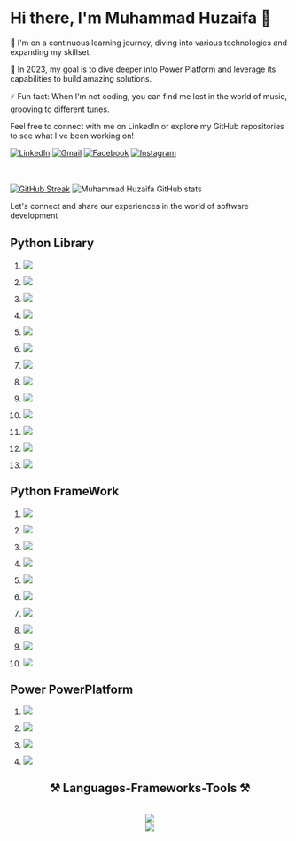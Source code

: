 # Hi there, I'm Muhammad Huzaifa  👋
🌱 I'm on a continuous learning journey, diving into various technologies and expanding my skillset.

🥅 In 2023, my goal is to dive deeper into Power Platform and leverage its capabilities to build amazing solutions.

⚡ Fun fact: When I'm not coding, you can find me lost in the world of music, grooving to different tunes.

Feel free to connect with me on LinkedIn or explore my GitHub repositories to see what I've been working on!

[![LinkedIn](https://img.shields.io/badge/LinkedIn-Connect-blue?logo=LinkedIn)](https://www.linkedin.com/in/muhammad-huzaifa-90b7ab1b4/) [![Gmail](https://img.shields.io/badge/Gmail-Say%20Hello-red?logo=Gmail)](mailto:muhammadhuzaifa023@gmail.com) [![Facebook](https://img.shields.io/badge/Facebook-Follow-blue?logo=Facebook)](https://www.facebook.com/profile.php?id=100008953412577) [![Instagram](https://img.shields.io/badge/Instagram-Follow-ff69b4?logo=Instagram)](https://www.instagram.com/muhammadhuzaifa023/)

<br><br>
[![GitHub Streak](https://streak-stats.demolab.com?user=muhammadhuzaifa023&theme=radical&hide_border=true&date_format=j%2Fn%5B%2FY%5D)](https://git.io/streak-stats)
![Muhammad Huzaifa GitHub stats](https://github-readme-stats.vercel.app/api?username=muhammadhuzaifa023&show_icons=true&theme=radical)


Let's connect and share our experiences in the world of software development

## Python Library 
1) [![](https://img.shields.io/badge/Pandas-%237a36c9?logo=Pandas)](https://pandas.pydata.org/) 
2) [![](https://img.shields.io/badge/NumPy-%23209bdc?logo=NumPy)](https://numpy.org/)
3) [![](https://img.shields.io/badge/SciKit--Image-%23f6a431?logo=SciKit-Image)](https://scikit-image.org/)

4) [![](https://img.shields.io/badge/Matplotlib-%23eb8f34?logo=Matplotlib)](https://matplotlib.org/)

5) [![](https://img.shields.io/badge/Seaborn-%236abf8c?logo=Seaborn)](https://seaborn.pydata.org/)

6) [![](https://img.shields.io/badge/TensorFlow-%23f5892f?logo=TensorFlow)](https://www.tensorflow.org/)

7) [![](https://img.shields.io/badge/PyTorch-%23ee4c2c?logo=PyTorch)](https://pytorch.org/)

8) [![](https://img.shields.io/badge/OpenCV-%2374acdf?logo=OpenCV)](https://opencv.org/)

9) [![](https://img.shields.io/badge/Pillow-%236d8a88?logo=Pillow)](https://python-pillow.org/)

10) [![](https://img.shields.io/badge/imageio-%23ff6347?logo=imageio)](https://imageio.readthedocs.io/)

11) [![](https://img.shields.io/badge/PyTorch%20Lightning%20Bolt-%23ffcc80?logo=PyTorch)](https://pytorch-lightning-bolts.readthedocs.io/)

12) [![](https://img.shields.io/badge/mahotas-%23159ecc?logo=mahotas)](https://mahotas.readthedocs.io/)

13) [![](https://img.shields.io/badge/scikit--video-%2384d084?logo=scikit-learn)](https://www.scikit-video.org/)


## Python FrameWork

1) [![](https://img.shields.io/badge/Django-%23092E20?logo=Django)](https://www.djangoproject.com/)

2) [![](https://img.shields.io/badge/Flask-%23000?logo=Flask)](https://flask.palletsprojects.com/)

3) [![](https://img.shields.io/badge/FastAPI-%23007D9E?logo=FastAPI)](https://fastapi.tiangolo.com/)

4) [![](https://img.shields.io/badge/Pyramid-%234f0b0b?logo=Pyramid)](https://trypyramid.com/)

5) [![](https://img.shields.io/badge/Tornado-%23004e82?logo=Tornado)](https://www.tornadoweb.org/)

6) [![](https://img.shields.io/badge/Falcon-%23194587?logo=Falcon)](https://falconframework.org/)

7) [![](https://img.shields.io/badge/Sanic-%2357A143?logo=Sanic)](https://sanicframework.org/)

8) [![](https://img.shields.io/badge/Bottle-%23FF6600?logo=Bottle)](https://bottlepy.org/docs/dev/)

9) [![](https://img.shields.io/badge/CherryPy-%23dc5e4b?logo=CherryPy)](https://cherrypy.org/)

10) [![](https://img.shields.io/badge/Web2py-%23621a1a?logo=Web2py)](https://www.web2py.com/)

## Power PowerPlatform
1) [![](https://img.shields.io/badge/Power%20Apps-%235BB8FF?logo=PowerApps)](https://powerapps.microsoft.com/)

2) [![](https://img.shields.io/badge/Power%20Automate-%2372C5FA?logo=PowerAutomate)](https://flow.microsoft.com/)

3) [![](https://img.shields.io/badge/Power%20BI-%23F2C811?logo=PowerBI)](https://powerbi.microsoft.com/)

4) [![](https://img.shields.io/badge/Power%20Virtual%20Agents-%237BC043?logo=PowerVirtualAgents)](https://powervirtualagents.microsoft.com/)

<h2 align="center">⚒️ Languages-Frameworks-Tools ⚒️</h2>
<br/>
<div align="center">
    <img src="https://skillicons.dev/icons?i=nodejs,github,python,javascript,typescript,express,firebase,mongodb,c,java" /><br>
    <img src="https://skillicons.dev/icons?i=react,r,bootstrap,mui,mysql,flask,html,css,vscode,figma,git" />
</div>







